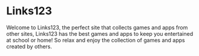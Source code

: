 # Links123
Welcome to Links123, the perfect site that collects games and apps from other sites, Links123 has the best games and apps to keep you entertained at school or home! So relax and enjoy the collection of games and apps created by others.
